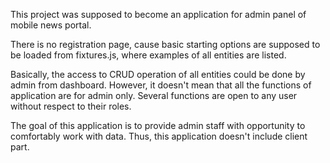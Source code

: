 This project was supposed to become an application for admin panel of mobile news portal.

There is no registration page, cause basic starting options are supposed to be loaded from fixtures.js, where examples of all entities are listed.

Basically, the access to CRUD operation of all entities could be done by admin from dashboard. However, it doesn't mean that all the functions of application are for admin only. Several functions are open to any user without respect to their roles.

The goal of this application is to provide admin staff with opportunity to comfortably work with data. Thus, this application doesn't include client part.